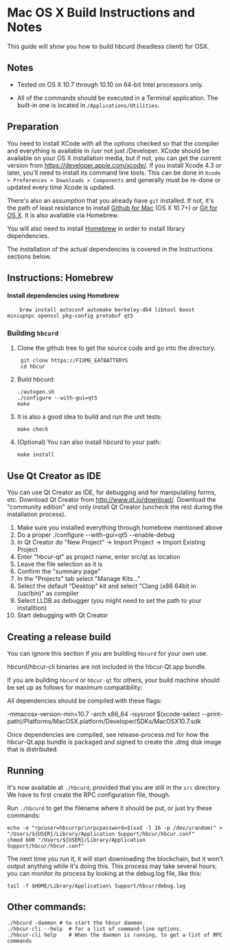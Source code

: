 Mac OS X Build Instructions and Notes
====================================
This guide will show you how to build hbcurd (headless client) for OSX.

Notes
-----

* Tested on OS X 10.7 through 10.10 on 64-bit Intel processors only.

* All of the commands should be executed in a Terminal application. The
built-in one is located in `/Applications/Utilities`.

Preparation
-----------

You need to install XCode with all the options checked so that the compiler
and everything is available in /usr not just /Developer. XCode should be
available on your OS X installation media, but if not, you can get the
current version from https://developer.apple.com/xcode/. If you install
Xcode 4.3 or later, you'll need to install its command line tools. This can
be done in `Xcode > Preferences > Downloads > Components` and generally must
be re-done or updated every time Xcode is updated.

There's also an assumption that you already have `git` installed. If
not, it's the path of least resistance to install [Github for Mac](https://mac.github.com/)
(OS X 10.7+) or
[Git for OS X](https://code.google.com/p/git-osx-installer/). It is also
available via Homebrew.

You will also need to install [Homebrew](http://brew.sh) in order to install library
dependencies.

The installation of the actual dependencies is covered in the Instructions
sections below.

Instructions: Homebrew
----------------------

#### Install dependencies using Homebrew

        brew install autoconf automake berkeley-db4 libtool boost miniupnpc openssl pkg-config protobuf qt5

### Building `hbcurd`

1. Clone the github tree to get the source code and go into the directory.

        git clone https://FIXME_EATBATTERYS
        cd hbcur

2.  Build hbcurd:

        ./autogen.sh
        ./configure --with-gui=qt5
        make

3.  It is also a good idea to build and run the unit tests:

        make check

4.  (Optional) You can also install hbcurd to your path:

        make install

Use Qt Creator as IDE
------------------------
You can use Qt Creator as IDE, for debugging and for manipulating forms, etc.
Download Qt Creator from http://www.qt.io/download/. Download the "community edition" and only install Qt Creator (uncheck the rest during the installation process).

1. Make sure you installed everything through homebrew mentioned above
2. Do a proper ./configure --with-gui=qt5 --enable-debug
3. In Qt Creator do "New Project" -> Import Project -> Import Existing Project
4. Enter "hbcur-qt" as project name, enter src/qt as location
5. Leave the file selection as it is
6. Confirm the "summary page"
7. In the "Projects" tab select "Manage Kits..."
8. Select the default "Desktop" kit and select "Clang (x86 64bit in /usr/bin)" as compiler
9. Select LLDB as debugger (you might need to set the path to your installtion)
10. Start debugging with Qt Creator

Creating a release build
------------------------
You can ignore this section if you are building `hbcurd` for your own use.

hbcurd/hbcur-cli binaries are not included in the hbcur-Qt.app bundle.

If you are building `hbcurd` or `hbcur-qt` for others, your build machine should be set up
as follows for maximum compatibility:

All dependencies should be compiled with these flags:

 -mmacosx-version-min=10.7
 -arch x86_64
 -isysroot $(xcode-select --print-path)/Platforms/MacOSX.platform/Developer/SDKs/MacOSX10.7.sdk

Once dependencies are compiled, see release-process.md for how the hbcur-Qt.app
bundle is packaged and signed to create the .dmg disk image that is distributed.

Running
-------

It's now available at `./hbcurd`, provided that you are still in the `src`
directory. We have to first create the RPC configuration file, though.

Run `./hbcurd` to get the filename where it should be put, or just try these
commands:

    echo -e "rpcuser=hbcurrpc\nrpcpassword=$(xxd -l 16 -p /dev/urandom)" > "/Users/${USER}/Library/Application Support/hbcur/hbcur.conf"
    chmod 600 "/Users/${USER}/Library/Application Support/hbcur/hbcur.conf"

The next time you run it, it will start downloading the blockchain, but it won't
output anything while it's doing this. This process may take several hours;
you can monitor its process by looking at the debug.log file, like this:

    tail -f $HOME/Library/Application\ Support/hbcur/debug.log

Other commands:
-------

    ./hbcurd -daemon # to start the hbcur daemon.
    ./hbcur-cli --help  # for a list of command-line options.
    ./hbcur-cli help    # When the daemon is running, to get a list of RPC commands
